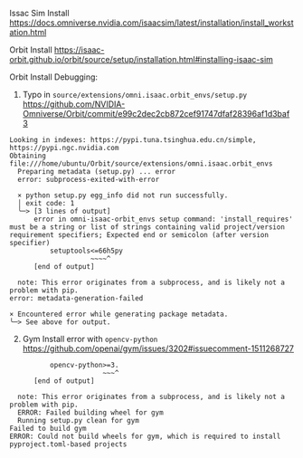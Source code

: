 Issac Sim Install
https://docs.omniverse.nvidia.com/isaacsim/latest/installation/install_workstation.html


Orbit Install
https://isaac-orbit.github.io/orbit/source/setup/installation.html#installing-isaac-sim


Orbit Install Debugging:
1)  Typo in `source/extensions/omni.isaac.orbit_envs/setup.py`
https://github.com/NVIDIA-Omniverse/Orbit/commit/e99c2dec2cb872cef91747dfaf28396af1d3baf3
```
Looking in indexes: https://pypi.tuna.tsinghua.edu.cn/simple, https://pypi.ngc.nvidia.com
Obtaining file:///home/ubuntu/Orbit/source/extensions/omni.isaac.orbit_envs
  Preparing metadata (setup.py) ... error
  error: subprocess-exited-with-error

  × python setup.py egg_info did not run successfully.
  │ exit code: 1
  ╰─> [3 lines of output]
      error in omni-isaac-orbit_envs setup command: 'install_requires' must be a string or list of strings containing valid project/version requirement specifiers; Expected end or semicolon (after version specifier)
          setuptools<=66h5py
                    ~~~~^
      [end of output]

  note: This error originates from a subprocess, and is likely not a problem with pip.
error: metadata-generation-failed

× Encountered error while generating package metadata.
╰─> See above for output.
```


2) Gym Install error with `opencv-python` 
https://github.com/openai/gym/issues/3202#issuecomment-1511268727
```
          opencv-python>=3.
                       ~~~^
      [end of output]
  
  note: This error originates from a subprocess, and is likely not a problem with pip.
  ERROR: Failed building wheel for gym
  Running setup.py clean for gym
Failed to build gym
ERROR: Could not build wheels for gym, which is required to install pyproject.toml-based projects

```
